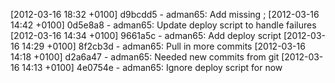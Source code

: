 [2012-03-16 18:32 +0100] d9bcdd5 - adman65: Add missing ;
[2012-03-16 14:42 +0100] 0d5e8a8 - adman65: Update deploy script to handle failures
[2012-03-16 14:34 +0100] 9661a5c - adman65: Add deploy script
[2012-03-16 14:29 +0100] 8f2cb3d - adman65: Pull in more commits
[2012-03-16 14:18 +0100] d2a6a47 - adman65: Needed new commits from git
[2012-03-16 14:13 +0100] 4e0754e - adman65: Ignore deploy script for now
